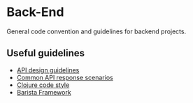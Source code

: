 # Back-End

General code convention and guidelines for backend projects.

## Useful guidelines
- [API design guidelines](API_standards.md)
- [Common API response scenarios](status_codes.md)
- [Clojure code style](clojure_style.md)
- [Barista Framework](barista_framework.md)
